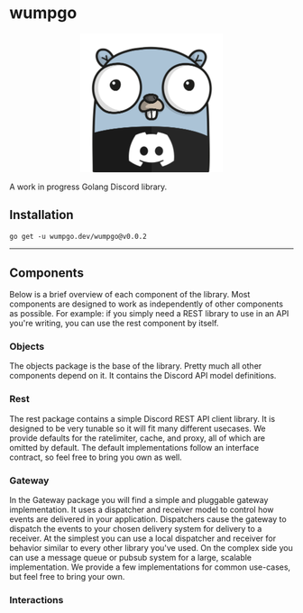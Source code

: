 # wumpgo

<p align="center">
<img src="assets/wumpgo_white.png" width=50% height=50%>
</p>

A work in progress Golang Discord library.

## Installation

```
go get -u wumpgo.dev/wumpgo@v0.0.2
```

---

## Components

Below is a brief overview of each component of the library.  Most components are designed to work as independently of other components as possible.  For example: if you simply need a REST library to use in an API you're writing, you can use the rest component by itself.

### Objects

The objects package is the base of the library.  Pretty much all other components depend on it.  It contains the Discord API model definitions.

### Rest

The rest package contains a simple Discord REST API client library.  It is designed to be very tunable so it will fit many different usecases.  We provide defaults for the ratelimiter, cache, and proxy, all of which are omitted by default.  The default implementations follow an interface contract, so feel free to bring you own as well.

### Gateway

In the Gateway package you will find a simple and pluggable gateway implementation.  It uses a dispatcher and receiver model to control how events are delivered in your application.  Dispatchers cause the gateway to dispatch the events to your chosen delivery system for delivery to a receiver.  At the simplest you can use a local dispatcher and receiver for behavior similar to every other library you've used.  On the complex side you can use a message queue or pubsub system for a large, scalable implementation.  We provide a few implementations for common use-cases, but feel free to bring your own. 

### Interactions